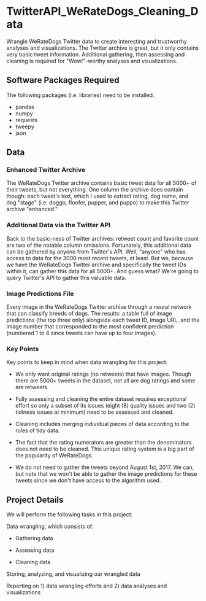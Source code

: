 # TwitterAPI_WeRateDogs_Cleaning_Data
Wrangle WeRateDogs Twitter data to create interesting and trustworthy analyses and visualizations. The Twitter archive is great, but it only contains very basic tweet information. Additional gathering, then assessing and cleaning is required for "Wow!"-worthy analyses and visualizations.

## Software Packages Required
The following packages (i.e. libraries) need to be installed.
- pandas
- numpy
- requests
- tweepy
- json

## Data
### Enhanced Twitter Archive
The WeRateDogs Twitter archive contains basic tweet data for all 5000+ of their tweets, but not everything. One column the archive does contain though: each tweet's text, which I used to extract rating, dog name, and dog "stage" (i.e. doggo, floofer, pupper, and puppo) to make this Twitter archive "enhanced."

### Additional Data via the Twitter API
Back to the basic-ness of Twitter archives: retweet count and favorite count are two of the notable column omissions. Fortunately, this additional data can be gathered by anyone from Twitter's API. Well, "anyone" who has access to data for the 3000 most recent tweets, at least. But we, because we have the WeRateDogs Twitter archive and specifically the tweet IDs within it, can gather this data for all 5000+. And guess what? We're going to query Twitter's API to gather this valuable data.

### Image Predictions File
Every image in the WeRateDogs Twitter archive through a neural network that can classify breeds of dogs. The results: a table full of image predictions (the top three only) alongside each tweet ID, image URL, and the image number that corresponded to the most confident prediction (numbered 1 to 4 since tweets can have up to four images).

### Key Points
Key points to keep in mind when data wrangling for this project:

- We only want original ratings (no retweets) that have images. Though there are 5000+ tweets in the dataset, not all are dog ratings and some are retweets.

- Fully assessing and cleaning the entire dataset requires exceptional effort so only a subset of its issues (eight (8) quality issues and two (2) tidiness issues at minimum) need to be assessed and cleaned.

- Cleaning includes merging individual pieces of data according to the rules of tidy data.

- The fact that the rating numerators are greater than the denominators does not need to be cleaned. This unique rating system is a big part of the popularity of WeRateDogs.

- We do not need to gather the tweets beyond August 1st, 2017. We can, but note that we won't be able to gather the image predictions for these tweets since we don't have access to the algorithm used.

## Project Details
We will perform the following tasks in this project:

Data wrangling, which consists of:

- Gathering data

- Assessing data

- Cleaning data

Storing, analyzing, and visualizing our wrangled data

Reporting on 1) data wrangling efforts and 2) data analyses and visualizations

